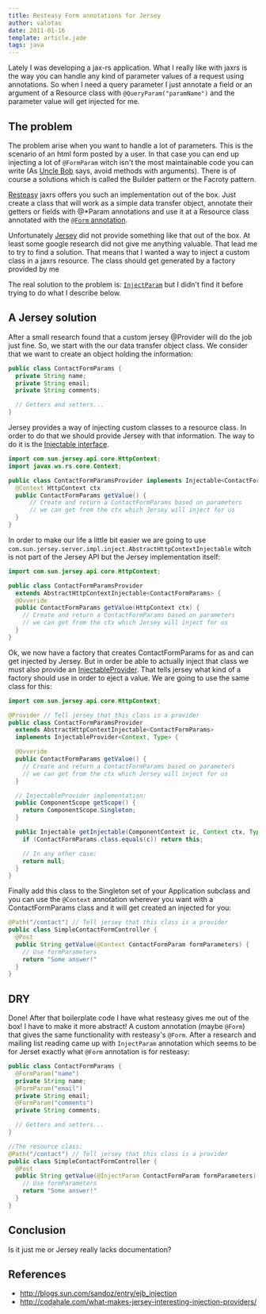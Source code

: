 ```yaml
---
title: Resteasy Form annotations for Jersey
author: valotas
date: 2011-01-16
template: article.jade
tags: java
---
```


Lately I was developing a jax-rs application. What I really like with jaxrs is the way you can handle any kind of parameter values of a request using annotations. So when I need a query parameter I just annotate a field or an argument of a Resource class with `@QueryParam("paramName")` and the parameter value will get injected for me.

## The problem
The problem arise when you want to handle a lot of parameters. This is the scenario of an html form posted by a user. In that case you can end up injecting a lot of `@FormParam` witch isn't the most maintainable code you can write (As [Uncle Bob](http://www.amazon.com/Clean-Code-Handbook-Software-Craftsmanship/dp/0132350882/ref=sr_1_1?ie=UTF8&qid=1295183417&sr=8-1) says, avoid methods with arguments). There is of course a solutions which is called the Builder pattern or the Facroty pattern.

[Resteasy](http://www.jboss.org/resteasy) jaxrs offers you such an implementation out of the box. Just create a class that will work as a simple data transfer object, annotate their getters or fields with @*Param annotations and use it at a Resource class annotated with the [`@Form` annotation](http://docs.jboss.org/resteasy/docs/1.2.GA/userguide/html/_Form.html).

Unfortunately [Jersey](http://jersey.java.net/) did not provide something like that out of the box. At least some google research did not give me anything valuable. That lead me to try to find a solution. That means that I wanted a way to inject a custom class in a jaxrs resource. The class should get generated by a factory provided by me

The real solution to the problem is: [`InjectParam`](http://blog.valotas.com/2011/01/resteasy-form-annotation-for-jersey.html#jersey_solution) but I didn't find it before trying to do what I describe below.

## A Jersey solution
After a small research found that a custom jersey @Provider will do the job just fine. So, we start with the our data transfer object class. We consider that we want to create an object holding the information:

```java
public class ContactFormParams {
  private String name;
  private String email;
  private String comments;

  // Getters and setters...
}
```

Jersey provides a way of injecting custom classes to a resource class. In order to do that we should provide Jersey with that information. The way to do it is the [Injectable interface](http://jersey.java.net/nonav/apidocs/latest/jersey/com/sun/jersey/spi/inject/Injectable.html).

```java
import com.sun.jersey.api.core.HttpContext;
import javax.ws.rs.core.Context;

public class ContactFormParamsProvider implements Injectable<ContactFormParams> {
  @Context HttpContext ctx
  public ContactFormParams getValue() {
      // Create and return a ContactFormParams based on parameters
      // we can get from the ctx which Jersey will inject for us
  }
}
```

In order to make our life a little bit easier we are going to use `com.sun.jersey.server.impl.inject.AbstractHttpContextInjectable` witch is not part of the Jersey API but the Jersey implementation itself:

```java
import com.sun.jersey.api.core.HttpContext;

public class ContactFormParamsProvider 
  extends AbstractHttpContextInjectable<ContactFormParams> {
  @Ovveride
  public ContactFormParams getValue(HttpContext ctx) {
    // Create and return a ContactFormParams based on parameters
    // we can get from the ctx which Jersey will inject for us
  }
}
```

Ok, we now have a factory that creates ContactFormParams for as and can get injected by Jersey. But in order be able to actually inject that class we must also provide an [InjectableProvider](http://jersey.java.net/nonav/apidocs/latest/jersey/com/sun/jersey/spi/inject/InjectableProvider.html). That tells jersey what kind of a factory should use in order to eject a value. We are going to use the same class for this:

```java
import com.sun.jersey.api.core.HttpContext;

@Provider // Tell jersey that this class is a provider
public class ContactFormParamsProvider 
  extends AbstractHttpContextInjectable<ContactFormParams> 
  implements InjectableProvider<Context, Type> {

  @Ovveride
  public ContactFormParams getValue() {
    // Create and return a ContactFormParams based on parameters
    // we can get from the ctx which Jersey will inject for us
  }

  // InjectableProvider implementation:
  public ComponentScope getScope() {
    return ComponentScope.Singleton;
  }

  public Injectable getInjectable(ComponentContext ic, Context ctx, Type c) {
    if (ContactFormParams.class.equals(c)) return this;

    // In any other case:
    return null;
  }
}
```
Finally add this class to the Singleton set of your Application subclass and you can use the `@Context` annotation wherever you want with a ContactFormParams class and it will get created an injected for you:

```java
@Path("/contact") // Tell jersey that this class is a provider
public class SimpleContactFormController { 
  @Post
  public String getValue(@Context ContactFormParam formParameters) {
    // Use formParameters
    return "Some answer!"
  }
}
```

## DRY
Done! After that boilerplate code I have what resteasy gives me out of the box! I have to make it more abstract! A custom annotation (maybe `@Form`) that gives the same functionality with resteasy's `@Form`. After a research and mailing list reading came up with `InjectParam` annotation which seems to be for Jerset exactly what `@Form` annotation is for resteasy:

```java
public class ContactFormParams {
  @FormParam("name")
  private String name;
  @FormParam("email")
  private String email;
  @FormParam("comments")
  private String comments;

  // Getters and setters...
}

//The resource class:
@Path("/contact") // Tell jersey that this class is a provider
public class SimpleContactFormController { 
  @Post
  public String getValue(@InjectParam ContactFormParam formParameters) {
    // Use formParameters
    return "Some answer!"
  }
}
```

## Conclusion
Is it just me or Jersey really lacks documentation?

## References
* http://blogs.sun.com/sandoz/entry/ejb_injection
* http://codahale.com/what-makes-jersey-interesting-injection-providers/

